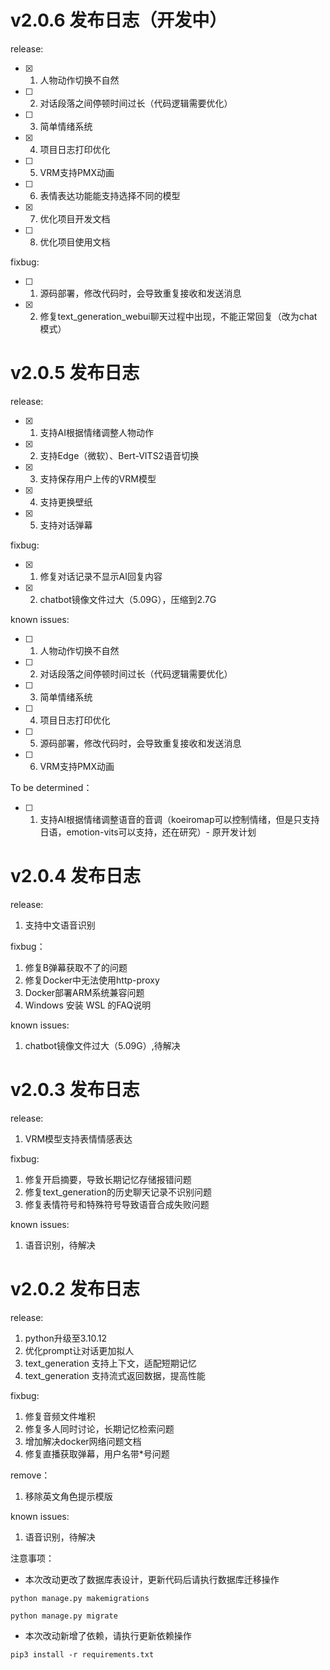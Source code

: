 # v2.0.6 发布日志（开发中）

release:
- [x] 1. 人物动作切换不自然
- [ ] 2. 对话段落之间停顿时间过长（代码逻辑需要优化）
- [ ] 3. 简单情绪系统
- [x] 4. 项目日志打印优化
- [ ] 5. VRM支持PMX动画
- [ ] 6. 表情表达功能能支持选择不同的模型
- [x] 7. 优化项目开发文档
- [ ] 8. 优化项目使用文档

fixbug:
- [ ] 1. 源码部署，修改代码时，会导致重复接收和发送消息
- [x] 2. 修复text_generation_webui聊天过程中出现，不能正常回复（改为chat模式）

# v2.0.5 发布日志

release:
- [x] 1. 支持AI根据情绪调整人物动作
- [x] 2. 支持Edge（微软）、Bert-VITS2语音切换
- [x] 3. 支持保存用户上传的VRM模型
- [x] 4. 支持更换壁纸 
- [x] 5. 支持对话弹幕

fixbug:
- [x] 1. 修复对话记录不显示AI回复内容
- [x] 2. chatbot镜像文件过大（5.09G），压缩到2.7G

known issues:
- [ ] 1. 人物动作切换不自然
- [ ] 2. 对话段落之间停顿时间过长（代码逻辑需要优化）
- [ ] 3. 简单情绪系统
- [ ] 4. 项目日志打印优化
- [ ] 5. 源码部署，修改代码时，会导致重复接收和发送消息
- [ ] 6. VRM支持PMX动画

To be determined：
- [ ] 1. 支持AI根据情绪调整语音的音调（koeiromap可以控制情绪，但是只支持日语，emotion-vits可以支持，还在研究）- 原开发计划

# v2.0.4 发布日志

release:
1. 支持中文语音识别

fixbug：
1. 修复B弹幕获取不了的问题
2. 修复Docker中无法使用http-proxy
3. Docker部署ARM系统兼容问题
4. Windows 安装 WSL 的FAQ说明

known issues:
1. chatbot镜像文件过大（5.09G）,待解决

# v2.0.3 发布日志

release:
1. VRM模型支持表情情感表达

fixbug:
1. 修复开启摘要，导致长期记忆存储报错问题
2. 修复text_generation的历史聊天记录不识别问题
3. 修复表情符号和特殊符号导致语音合成失败问题

known issues:
1. 语音识别，待解决

# v2.0.2 发布日志

release:
1. python升级至3.10.12
2. 优化prompt让对话更加拟人
3. text_generation 支持上下文，适配短期记忆
4. text_generation 支持流式返回数据，提高性能

fixbug:
1. 修复音频文件堆积
2. 修复多人同时讨论，长期记忆检索问题
3. 增加解决docker网络问题文档
4. 修复直播获取弹幕，用户名带*号问题

remove：
1. 移除英文角色提示模版

known issues:
1. 语音识别，待解决

注意事项：
- 本次改动更改了数据库表设计，更新代码后请执行数据库迁移操作
```shell
python manage.py makemigrations 
```
```shell
python manage.py migrate 
```
- 本次改动新增了依赖，请执行更新依赖操作
```shell
pip3 install -r requirements.txt
```